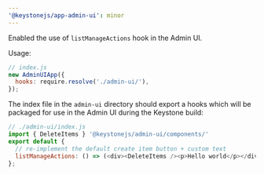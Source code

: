 ```yaml
---
'@keystonejs/app-admin-ui': minor
---
```


Enabled the use of `listManageActions` hook in the Admin UI.

Usage: 

```js
// index.js
new AdminUIApp({
  hooks: require.resolve('./admin-ui/'),
});
```

The index file in the `admin-ui` directory should export a hooks which will be packaged for use in the Admin UI during the Keystone build:

```js
// ./admin-ui/index.js
import { DeleteItems } '@keystonejs/admin-ui/components/'
export default {
  // re-implement the default create item button + custom text
  listManageActions: () => (<div><DeleteItems /><p>Hello world</p></div>), 
};
```